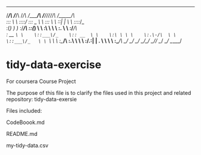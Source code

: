  ______        ______       ________       ______       ___ __ __      ______      
/_____/\      /_____/\     /_______/\     /_____/\     /__//_//_/\    /_____/\     
\:::_ \ \     \::::_\/_    \::: _  \ \    \:::_ \ \    \::\| \| \ \   \::::_\/_    
 \:(_) ) )_    \:\/___/\    \::(_)  \ \    \:\ \ \ \    \:.      \ \   \:\/___/\   
  \: __ `\ \    \::___\/_    \:: __  \ \    \:\ \ \ \    \:.\-/\  \ \   \::___\/_  
   \ \ `\ \ \    \:\____/\    \:.\ \  \ \    \:\/.:| |    \. \  \  \ \   \:\____/\ 
    \_\/ \_\/     \_____\/     \__\/\__\/     \____/_/     \__\/ \__\/    \_____\/ 
                                                                                  

# tidy-data-exercise



For coursera Course Project

The purpose of this file is to clarify the files used in this project and related repository: tidy-data-exersie

Files included:

CodeBoook.md

README.md

my-tidy-data.csv


